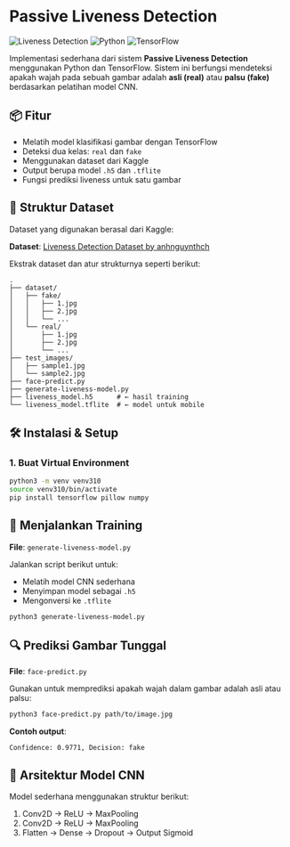 # Passive Liveness Detection

![Liveness Detection](https://img.shields.io/badge/AI-Liveness%20Detection-brightgreen)
![Python](https://img.shields.io/badge/Python-3.10-blue)
![TensorFlow](https://img.shields.io/badge/TensorFlow-2.x-orange)

Implementasi sederhana dari sistem **Passive Liveness Detection** menggunakan Python dan TensorFlow. Sistem ini berfungsi mendeteksi apakah wajah pada sebuah gambar adalah **asli (real)** atau **palsu (fake)** berdasarkan pelatihan model CNN.

## 📦 Fitur

- Melatih model klasifikasi gambar dengan TensorFlow
- Deteksi dua kelas: `real` dan `fake`
- Menggunakan dataset dari Kaggle
- Output berupa model `.h5` dan `.tflite`
- Fungsi prediksi liveness untuk satu gambar

## 📁 Struktur Dataset

Dataset yang digunakan berasal dari Kaggle:

**Dataset**: [Liveness Detection Dataset by anhnguynthch](https://www.kaggle.com/datasets/anhnguynthch/liveness-detection-dataset)

Ekstrak dataset dan atur strukturnya seperti berikut:

```
.
├── dataset/
│   ├── fake/
│   │   ├── 1.jpg
│   │   ├── 2.jpg
│   │   └── ...
│   └── real/
│       ├── 1.jpg
│       ├── 2.jpg
│       └── ...
├── test_images/
│   ├── sample1.jpg
│   └── sample2.jpg
├── face-predict.py
├── generate-liveness-model.py
├── liveness_model.h5      # ← hasil training
└── liveness_model.tflite  # ← model untuk mobile
```

## 🛠 Instalasi & Setup

### 1. Buat Virtual Environment

```bash
python3 -m venv venv310
source venv310/bin/activate
pip install tensorflow pillow numpy
```

## 🚀 Menjalankan Training

**File**: `generate-liveness-model.py`

Jalankan script berikut untuk:
- Melatih model CNN sederhana
- Menyimpan model sebagai `.h5`
- Mengonversi ke `.tflite`

```bash
python3 generate-liveness-model.py
```

## 🔍 Prediksi Gambar Tunggal

**File**: `face-predict.py`

Gunakan untuk memprediksi apakah wajah dalam gambar adalah asli atau palsu:

```bash
python3 face-predict.py path/to/image.jpg
```

**Contoh output**:
```
Confidence: 0.9771, Decision: fake
```

## 🧠 Arsitektur Model CNN

Model sederhana menggunakan struktur berikut:

1. Conv2D → ReLU → MaxPooling
2. Conv2D → ReLU → MaxPooling
3. Flatten → Dense → Dropout → Output Sigmoid